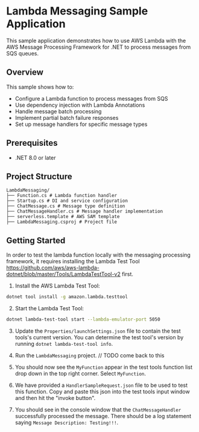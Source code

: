 # Lambda Messaging Sample Application

This sample application demonstrates how to use AWS Lambda with the AWS Message Processing Framework for .NET to process messages from SQS queues.

## Overview

This sample shows how to:
- Configure a Lambda function to process messages from SQS
- Use dependency injection with Lambda Annotations
- Handle message batch processing
- Implement partial batch failure responses
- Set up message handlers for specific message types

## Prerequisites

- .NET 8.0 or later


## Project Structure

```
LambdaMessaging/
├── Function.cs # Lambda function handler
├── Startup.cs # DI and service configuration
├── ChatMessage.cs # Message type definition
├── ChatMessageHandler.cs # Message handler implementation
├── serverless.template # AWS SAM template
├── LambdaMessaging.csproj # Project file
```


## Getting Started

In order to test the lambda function locally with the messaging processing framework, it requires installing the Lambda Test Tool https://github.com/aws/aws-lambda-dotnet/blob/master/Tools/LambdaTestTool-v2 first.

1. Install the AWS Lambda Test Tool:
```bash
dotnet tool install -g amazon.lambda.testtool
```

2. Start the Lambda Test Tool:

```bash
dotnet lambda-test-tool start --lambda-emulator-port 5050
```

3. Update the `Properties/launchSettings.json` file to contain the test tools's current version. You can determine the test tool's version by running `dotnet lambda-test-tool info`.

4. Run the `LambdaMessaging` project. // TODO come back to this

5. You should now see the `MyFunction` appear in the test tools function list drop down in the top right corner. Select `MyFunction`.

6. We have provided a `HandlerSampleRequest.json` file to be used to test this function. Copy and paste this json into the test tools input window and then hit the "invoke button".

7. You should see in the console window that the `ChatMessageHandler` successfully processed the message. There should be a log statement saying `Message Description: Testing!!!`.

